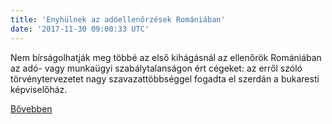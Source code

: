 ```yaml
---
title: 'Enyhülnek az adóellenőrzések Romániában'
date: '2017-11-30 09:00:33 UTC'
---
```


Nem bírságolhatják meg többé az első kihágásnál az ellenőrök Romániában az adó- vagy munkaügyi szabálytalanságon ért cégeket: az erről szóló törvénytervezetet nagy szavazattöbbséggel fogadta el szerdán a bukaresti képviselőház.


[Bővebben](http://ift.tt/2i2uqRw)
